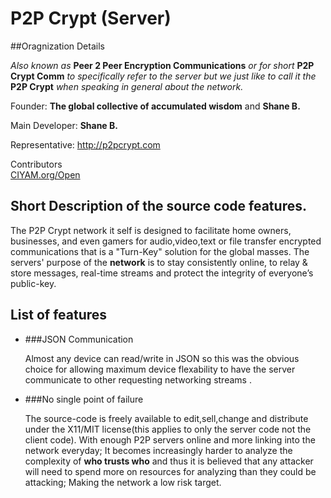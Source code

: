 P2P Crypt (Server)
=========

##Oragnization Details

_Also known as_ 
**Peer 2 Peer Encryption Communications** 
_or for short_ 
**P2P Crypt Comm** 
_to specifically refer to the server but we just like to call it the_ 
**P2P Crypt** 
_when speaking in general about the network._  

Founder: **The global collective of accumulated wisdom** and **Shane B.**  

Main Developer: __Shane B.__  

Representative: http://p2pcrypt.com  

Contributors  
[CIYAM.org/Open](http://ciyam.org/open/ "Donator")
  

## Short Description of the source code features.
The P2P Crypt network it self is designed to facilitate home owners, businesses, and even gamers for audio,video,text or file transfer encrypted communications that is a "Turn-Key" solution for the global masses.
The servers' purpose of the __network__ is to stay consistently online, to relay & store messages, 
real-time streams and protect the integrity of everyone’s public-key.

## List of features

* ###JSON Communication

	Almost any device can read/write in JSON so this was the obvious choice for allowing maximum device flexability to have the server communicate to other requesting networking streams .

* ###No single point of failure

	The source-code is freely available to edit,sell,change and distribute under the X11/MIT license(this applies to only the server code not the client code).
	With enough P2P servers online and more linking into the network everyday; It becomes increasingly harder to analyze the complexity of __who trusts who__ and thus it is
	believed that any attacker will need to spend more on resources for analyzing than they could be attacking; Making the network a low risk target. 

